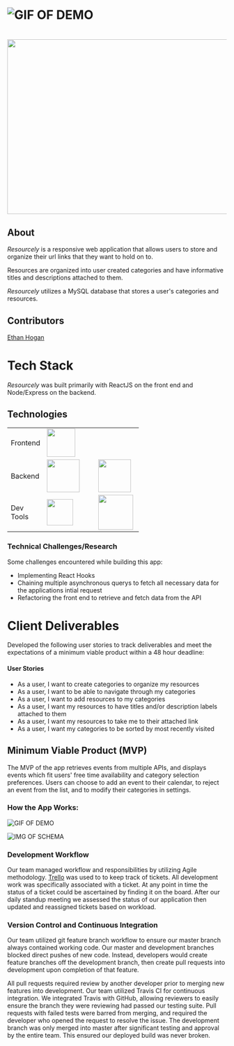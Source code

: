 # ![GIF OF DEMO](https://i.imgur.com/GN9pc1n.png)

# <p align="center">
  <img width="800" height="400" src="https://i.imgur.com/ExozDFV.png">
</p>

## About

*Resourcely* is a responsive web application that allows users to store and organize their url links that they want to hold on to. <br />

 Resources are organized into user created categories and have informative titles and descriptions attached to them.
 <br />

*Resourcely* utilizes a MySQL database that stores a user's categories and resources.

## Contributors

[Ethan Hogan](https://github.com/EthanHogan)

# Tech Stack 
*Resourcely* was built primarily with ReactJS on the front end and Node/Express on the backend.

## Technologies

<table style="width:60%">
  <tr>

  </tr>
  <tr>
    <td class="subheading">Frontend</td>
    <td><img src="https://lh3.googleusercontent.com/ZIHOUCCxFaB7NirPhEX4K8cyTPIMvxvdJxpuhjb_qJ_dk-z7qEgD8riaR0ODXzXQZYn23zHpFiwGzxTDT88FTLeUMoPqlIjyLKoL1am8MH5pCoJExjL8SUC8uaeeiAjvQB0_vym6" width="65"/></td> 
    <td></td>
    <td></td>
    <td class="tech">(React)</td>
  </tr>
  <tr rowspan="2">
    <td class="subheading">Backend</td>
    <td><img src="https://lh5.googleusercontent.com/rdAoVdYKOCnmtev6t7DJrEY7mG4iYsRPqeTH0Z-OrlsVmiea3q5SMtOGNSa7HzJcyxcIcelTacG5gPNgyBoIviiNcLbohQAicvpldcfM32Klb_ewouDRd67OtYhUAU1CEZB4rBqB" width="75" /></td> 
    <td><img src="https://lh6.googleusercontent.com/tKlT8lGB2bTDqSilr_a2y8vaO-QBUdcUIYASnslf-RAKTxUEiEBq-_gTVBP0irIP1ZWNuSvp1fouOJrQBXUr0joVmBZzNyOec4jBpOyVogPZMOYhPH6YQwYOiLdZnfuaDnFel9rn" width="75" style="padding-left: 27px;"/></td>
    <td><img src="https://upload.wikimedia.org/wikipedia/en/thumb/6/62/MySQL.svg/136px-MySQL.svg.png" width="50" style="padding-left: 15px;"/></td>
    <td class="tech">(Node Express MySQL)</td>
  </tr>
  
  <tr>
      <td class="subheading">Dev Tools</td>
      <td><img src='https://cityscoutssss.s3.us-east-2.amazonaws.com/kisspng-webpack-computer-icons-scalable-vector-graphics-re-webpack-svg-icon-transparent-amp-png-clipart-fre-5cb7987106ca27.6083469215555359850278.png' width="60"></td>
      <td><img src='https://i2.wp.com/endlessillusoft.com/wp-content/uploads/2017/01/babel.png?w=1280' width="80" style="padding-left: 27px"><img></td>
      <td></td>
      <td class="tech">(Webpack Babel)</td>
    </tr>
</table>


### Technical Challenges/Research
Some challenges encountered while building this app:
- Implementing React Hooks
- Chaining multiple asynchronous querys to fetch all necessary data for the applications intial request 
- Refactoring the front end to retrieve and fetch data from the API

# Client Deliverables
Developed the following user stories to track deliverables and meet the expectations of a minimum viable product within a 48 hour deadline:

#### User Stories
* As a user, I want to create categories to organize my resources
* As a user, I want to be able to navigate through my categories
* As a user, I want to add resources to my categories
* As a user, I want my resources to have titles and/or description labels attached to them
* As a user, I want my resources to take me to their attached link
* As a user, I want my categories to be sorted by most recently visited

## Minimum Viable Product (MVP)

The MVP of the app retrieves events from multiple APIs, and displays events which fit users' free time availability and category selection preferences. Users can choose to add an event to their calendar, to reject an event from the list, and to modify their categories in settings.

### How the App Works:
![GIF OF DEMO](https://media.giphy.com/media/Yq8XBJUsoPTHaFkc7p/giphy.gif)

![IMG OF SCHEMA](https://raw.githubusercontent.com/hratx-blue-ocean/blue512/development/db/Schema.png)


### Development Workflow
Our team managed workflow and responsibilities by utilizing Agile methodology. [Trello](https://trello.com/b/G4xL0tnR/cityscout) was used to to keep track of tickets. All development work was specifically associated with a ticket. At any point in time the status of a ticket could be ascertained by finding it on the board. After our daily standup meeting we assessed the status of our application then updated and reassigned tickets based on workload.

### Version Control and Continuous Integration
Our team utilized git feature branch workflow to ensure our master branch always contained working code. Our master and development branches blocked direct pushes of new code. Instead, developers would create feature branches off the development branch, then create pull requests into development upon completion of that feature.

All pull requests required review by another developer prior to merging new features into development. Our team utilized Travis CI for continuous integration. We integrated Travis with GitHub, allowing reviewers to easily ensure the branch they were reviewing had passed our testing suite. Pull requests with failed tests were barred from merging, and required the developer who opened the request to resolve the issue. The development branch was only merged into master after significant testing and approval by the entire team. This ensured our deployed build was never broken.
